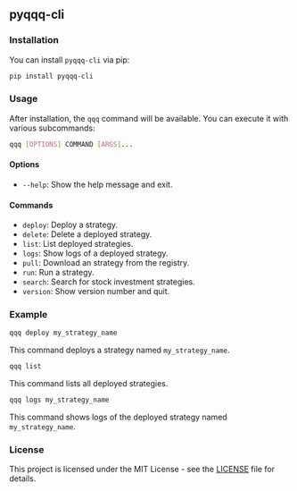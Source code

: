 ## pyqqq-cli

### Installation

You can install `pyqqq-cli` via pip:

```bash
pip install pyqqq-cli
```

### Usage

After installation, the `qqq` command will be available. You can execute it with various subcommands:

```bash
qqq [OPTIONS] COMMAND [ARGS]...
```

#### Options

- `--help`: Show the help message and exit.

#### Commands

- `deploy`: Deploy a strategy.
- `delete`: Delete a deployed strategy.
- `list`: List deployed strategies.
- `logs`: Show logs of a deployed strategy.
- `pull`: Download an strategy from the registry.
- `run`: Run a strategy.
- `search`: Search for stock investment strategies.
- `version`: Show version number and quit.

### Example

```bash
qqq deploy my_strategy_name
```

This command deploys a strategy named `my_strategy_name`.

```bash
qqq list
```

This command lists all deployed strategies.

```bash
qqq logs my_strategy_name
```

This command shows logs of the deployed strategy named `my_strategy_name`.

### License

This project is licensed under the MIT License - see the [LICENSE](LICENSE) file for details.



